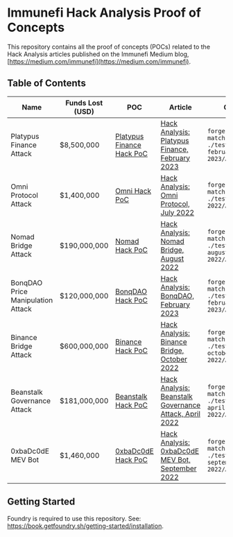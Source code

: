 # Immunefi Hack Analysis Proof of Concepts

This repository contains all the proof of concepts (POCs) related to the Hack Analysis articles published on the Immunefi Medium blog, [https://medium.com/immunefi](https://medium.com/immunefi).

## Table of Contents

| Name | Funds Lost (USD) | POC | Article | Command
| ---- | ------- | ---- | ---- | ---- |
| Platypus Finance Attack | $8,500,000 | [Platypus Finance Hack PoC](./test/platypus-february-2023/Attacker.t.sol) | [Hack Analysis: Platypus Finance, February 2023](https://medium.com/immunefi/hack-analysis-platypus-finance-february-2023-d11fce37d861) | `forge test -vvv --match-path ./test/platypus-february-2023/Attacker.t.sol` |
| Omni Protocol Attack | $1,400,000 | [Omni Hack PoC](test/omni-july-2022/Attacker.t.sol) | [Hack Analysis: Omni Protocol, July 2022](https://medium.com/immunefi/hack-analysis-omni-protocol-july-2022-2d35091a0109) | `forge test -vvv --match-path ./test/omni-july-2022/Attacker.t.sol` |
| Nomad Bridge Attack | $190,000,000 | [Nomad Hack PoC](./test/nomad-august-2022/Attacker.t.sol) | [Hack Analysis: Nomad Bridge, August 2022](https://medium.com/immunefi/hack-analysis-nomad-bridge-august-2022-5aa63d53814a) | `forge test -vvv --match-path ./test/nomad-august-2022/Attacker.t.sol` |
| BonqDAO Price Manipulation Attack | $120,000,000 | [BonqDAO Hack PoC](./test/bonq-february-2023/Attacker.t.sol) | [Hack Analysis: BonqDAO, February 2023](https://medium.com/immunefi/hack-analysis-bonqdao-february-2023-ef6aab0086d6) | `forge test -vvv --match-path ./test/bonq-february-2023/Attacker.t.sol` |
| Binance Bridge Attack | $600,000,000 | [Binance Hack PoC](./test/binance-october-2022/Attacker.t.sol) | [Hack Analysis: Binance Bridge, October 2022](https://medium.com/immunefi/hack-analysis-binance-bridge-october-2022-2876d39247c1) | `forge test -vvv --match-path ./test/binance-october-2022/Attacker.t.sol` |
| Beanstalk Governance Attack | $181,000,000 | [Beanstalk Hack PoC](test/beanstalk-april-2022/Attacker.t.sol) | [Hack Analysis: Beanstalk Governance Attack, April 2022](https://medium.com/immunefi/hack-analysis-beanstalk-governance-attack-april-2022-f42788fc821e) | `forge test -vvv --match-path ./test/beanstalk-april-2022/Attacker.t.sol` |
| 0xbaDc0dE MEV Bot | $1,460,000 | [0xbaDc0dE Hack PoC](./test/0xbad-september-2022/Attacker.t.sol) | [Hack Analysis: 0xbaDc0dE MEV Bot, September 2022](https://medium.com/immunefi/0xbadc0de-mev-bot-hack-analysis-30b9031ff0ba) | `forge test -vvv --match-path ./test/0xbad-september-2022/Attacker.t.sol`


## Getting Started

Foundry is required to use this repository. See: https://book.getfoundry.sh/getting-started/installation.
